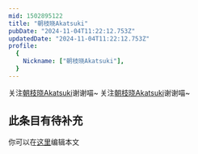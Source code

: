 ```yaml
---
mid: 1502895122
title: "朝枝晓Akatsuki"
pubDate: "2024-11-04T11:22:12.753Z"
updatedDate: "2024-11-04T11:22:12.753Z"
profile:
  {
    Nickname: ["朝枝晓Akatsuki"],
  }
---
```


关注[朝枝晓Akatsuki](https://space.bilibili.com/1502895122)谢谢喵~ 关注[朝枝晓Akatsuki](https://space.bilibili.com/1502895122)谢谢喵~

## 此条目有待补充
你可以在[这里](https://github.com/Yuhanawa/VTuber.ICU-Content/edit/master/v/朝枝晓Akatsuki/index.md)编辑本文
